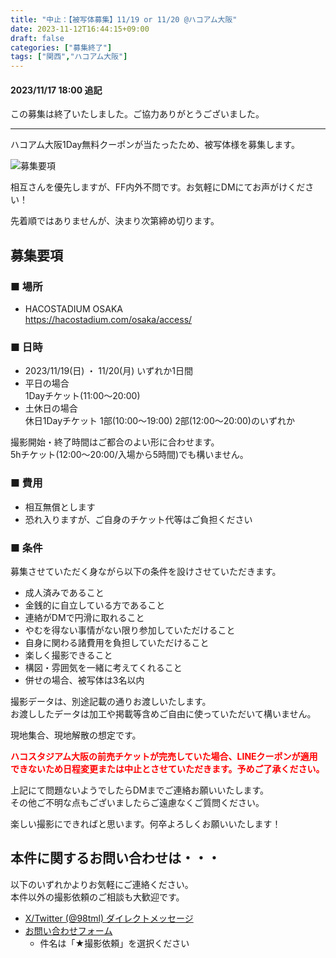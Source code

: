 ```yaml
---
title: "中止：【被写体募集】11/19 or 11/20 @ハコアム大阪"
date: 2023-11-12T16:44:15+09:00
draft: false
categories: ["募集終了"]
tags: ["関西","ハコアム大阪"]
---
```


#### 2023/11/17 18:00 追記

この募集は終了いたしました。ご協力ありがとうございました。

---

ハコアム大阪1Day無料クーポンが当たったため、被写体様を募集します。

![募集要項](/posts/2023/111201/osaka_end.webp)

相互さんを優先しますが、FF内外不問です。お気軽にDMにてお声がけください！

先着順ではありませんが、決まり次第締め切ります。

## 募集要項

### ■ 場所

* HACOSTADIUM OSAKA  
https://hacostadium.com/osaka/access/

### ■ 日時

* 2023/11/19(日) ・ 11/20(月) いずれか1日間
* 平日の場合  
1Dayチケット(11:00～20:00) 
* 土休日の場合  
休日1Dayチケット 1部(10:00〜19:00) 2部(12:00〜20:00)のいずれか

撮影開始・終了時間はご都合のよい形に合わせます。  
5hチケット(12:00〜20:00/入場から5時間)でも構いません。

### ■ 費用

* 相互無償とします
* 恐れ入りますが、ご自身のチケット代等はご負担ください

### ■ 条件

募集させていただく身ながら以下の条件を設けさせていただきます。

* 成人済みであること
* 金銭的に自立している方であること
* 連絡がDMで円滑に取れること
* やむを得ない事情がない限り参加していただけること
* 自身に関わる諸費用を負担していただけること
* 楽しく撮影できること
* 構図・雰囲気を一緒に考えてくれること
* 併せの場合、被写体は3名以内

撮影データは、別途記載の通りお渡しいたします。  
お渡ししたデータは加工や掲載等含めご自由に使っていただいて構いません。

現地集合、現地解散の想定です。

<span style="color:red; font-weight:bold">
ハコスタジアム大阪の前売チケットが完売していた場合、LINEクーポンが適用できないため日程変更または中止とさせていただきます。予めご了承ください。
</span>

上記にて問題ないようでしたらDMまでご連絡お願いいたします。  
その他ご不明な点もございましたらご遠慮なくご質問ください。

楽しい撮影にできればと思います。何卒よろしくお願いいたします！

## 本件に関するお問い合わせは・・・

以下のいずれかよりお気軽にご連絡ください。  
本件以外の撮影依頼のご相談も大歓迎です。

* [X/Twitter (@98tml) ダイレクトメッセージ](https://twitter.com/98tml/)
* [お問い合わせフォーム](https://t98.info/contact/) 
    * 件名は「★撮影依頼」を選択ください